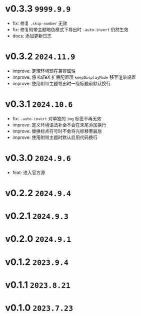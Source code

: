 # v0.3.3 `9999.9.9`

- fix: 修复 `.skip-number` 无效
- fix: 修复附带主题暗色模式下导出时 `.auto-invert` 仍然生效
- docs: 添加更新日志

# v0.3.2 `2024.11.9`

- improve: 定理环境现在兼容属性
- improve: 将 KaTeX 扩展配置项 `keepDisplayMode` 移至渲染设置
- improve: 使用附带主题导出时一级标题前默认换行

# v0.3.1 `2024.10.6`

- fix: `.auto-invert` 对单独的 `img` 标签不再无效
- improve: 定义环境语法补全不会在末尾添加换行
- improve: 替换标点符号时不会将光标移至最后
- improve: 使用附带主题时默认启用代码换行

# v0.3.0 `2024.9.6`

- feat: 进入官方源

# v0.2.2 `2024.9.4`

# v0.2.1 `2024.9.3`

# v0.2.0 `2024.9.1`

# v0.1.2 `2023.9.4`

# v0.1.1 `2023.8.21`

# v0.1.0 `2023.7.23`
